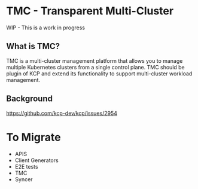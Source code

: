 # TMC - Transparent Multi-Cluster

WIP - This is a work in progress

## What is TMC?

TMC is a multi-cluster management platform that allows you to manage multiple Kubernetes clusters from a single control plane. TMC should be plugin of KCP
and extend its functionality to support multi-cluster workload management.

## Background

https://github.com/kcp-dev/kcp/issues/2954

# To Migrate

* APIS
* Client Generators
* E2E tests
* TMC
* Syncer
